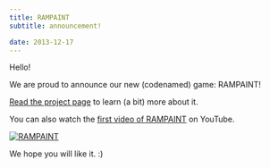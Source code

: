 ```yaml
---
title: RAMPAINT
subtitle: announcement!

date: 2013-12-17
---
```


Hello!

We are proud to announce our new (codenamed) game: RAMPAINT!

[Read the project page](/work/rampaint) to learn (a bit) more about it.

You can also watch the [first video of RAMPAINT](http://youtu.be/Wee-F32Zcp0) on YouTube.

[ ![RAMPAINT][rampaint] ][rampaint]

We hope you will like it. :)


[rampaint]: /work/rampaint/art.png
